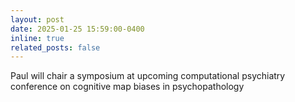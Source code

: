 ```yaml
---
layout: post
date: 2025-01-25 15:59:00-0400
inline: true
related_posts: false
---
```


Paul will chair a symposium at upcoming computational psychiatry conference on cognitive map biases in psychopathology
